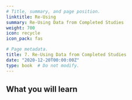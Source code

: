 ```yaml
---
# Title, summary, and page position.
linktitle: Re-Using
summary: Re-Using Data from Completed Studies
weight: 700
icon: recycle
icon_pack: fas

# Page metadata.
title: 7. Re-Using Data from Completed Studies 
date: "2020-12-20T00:00:00Z"
type: book  # Do not modify.
---
```


## What you will learn